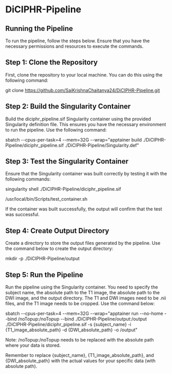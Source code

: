 # DiCIPHR-Pipeline

## Running the Pipeline
To run the pipeline, follow the steps below. Ensure that you have the necessary permissions and resources to execute the commands.
 
## Step 1: Clone the Repository
First, clone the repository to your local machine. You can do this using the following command:
 
git clone https://github.com/SaiKrishnaChaitanya24/DiCIPHR-Pipeline.git
 
## Step 2: Build the Singularity Container
Build the diciphr_pipeline.sif Singularity container using the provided Singularity definition file. This ensures you have the necessary environment to run the pipeline. Use the following command:
 
sbatch --cpus-per-task=4 --mem=32G --wrap="apptainer build ./DiCIPHR-Pipeline/diciphr_pipeline.sif ./DiCIPHR-Pipeline/Singularity.def"

## Step 3: Test the Singularity Container

Ensure that the Singularity container was built correctly by testing it with the following commands:

singularity shell ./DiCIPHR-Pipeline/diciphr_pipeline.sif 


/usr/local/bin/Scripts/test_container.sh 

If the container was built successfully, the output will confirm that the test was successful.
 
## Step 4: Create Output Directory
Create a directory to store the output files generated by the pipeline. Use the command below to create the output directory:
 
mkdir -p ./DiCIPHR-Pipeline/output
 
## Step 5: Run the Pipeline
Run the pipeline using the Singularity container. You need to specify the subject name, the absolute path to the T1 image, the absolute path to the DWI image, and the output directory. The T1 and DWI images need to be .nii files, and the T1 image needs to be cropped. Use the command below:
 
sbatch --cpus-per-task=4 --mem=32G --wrap="apptainer run --no-home --bind /noTopup:/noTopup --bind ./DiCIPHR-Pipeline/output:/output ./DiCIPHR-Pipeline/diciphr_pipeline.sif -s {subject_name} -i {T1_image_absolute_path} -d {DWI_absolute_path} -o /output"
 
Note: /noTopup:/noTopup needs to be replaced with the absolute path where your data is stored.
 
Remember to replace {subject_name}, {T1_image_absolute_path}, and {DWI_absolute_path} with the actual values for your specific data (with absolute path).
